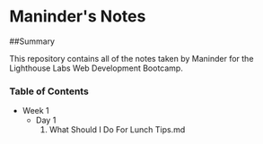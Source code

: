 # Maninder's Notes

##Summary 

This repository contains all of the notes taken by Maninder for the Lighthouse Labs Web Development Bootcamp.

### Table of Contents

* Week 1
  * Day 1
    1. What Should I Do For Lunch Tips.md
